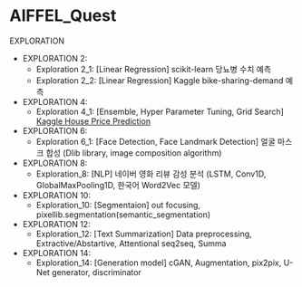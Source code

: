 # AIFFEL_Quest

EXPLORATION
- EXPLORATION 2:
  - Exploration 2_1: [Linear Regression] scikit-learn 당뇨병 수치 예측
  - Exploration 2_2: [Linear Regression] Kaggle bike-sharing-demand 예측
- EXPLORATION 4:
  - Exploration 4_1: [Ensemble, Hyper Parameter Tuning, Grid Search] [Kaggle House Price Prediction](https://www.kaggle.com/c/2019-2nd-ml-month-with-kakr)
- EXPLORATION 6:
  - Exploration 6_1: [Face Detection, Face Landmark Detection] 얼굴 마스크 합성 (Dlib library, image composition algorithm)
- EXPLORATION 8:
  - Exploration_8: [NLP] 네이버 영화 리뷰 감성 분석 (LSTM, Conv1D, GlobalMaxPooling1D, 한국어 Word2Vec 모델)
- EXPLORATION 10:
  - Exploration_10: [Segmentaion] out focusing, pixellib.segmentation(semantic_segmentation)
- EXPLORATION 12:
  - Exploration_12: [Text Summarization] Data preprocessing, Extractive/Abstartive, Attentional seq2seq, Summa
- EXPLORATION 14:
  - Exploration_14: [Generation model] cGAN, Augmentation, pix2pix, U-Net generator, discriminator
